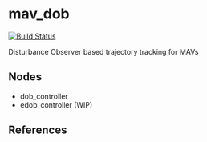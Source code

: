 # mav_dob
[![Build Status](https://travis-ci.com/Jaeyoung-Lim/mav_dob.svg?token=e4sM7TYzGkapLy3jzCqJ&branch=master)](https://travis-ci.com/Jaeyoung-Lim/mav_dob)

Disturbance Observer based trajectory tracking for MAVs

## Nodes
- dob_controller
- edob_controller (WIP)

## References